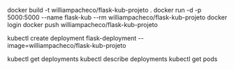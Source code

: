 docker build -t williampacheco/flask-kub-projeto .
docker run -d -p 5000:5000 --name flask-kub --rm  williampacheco/flask-kub-projeto
docker login
docker push williampacheco/flask-kub-projeto


kubectl create deployment flask-deployment --image=williampacheco/flask-kub-projeto

kubectl get deployments
kubectl describe deployments
kubectl get pods

